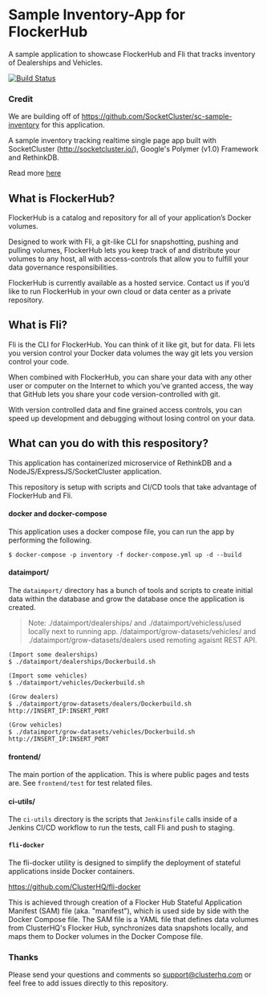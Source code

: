 # Sample Inventory-App for FlockerHub

A sample application to showcase FlockerHub and Fli that tracks inventory of Dealerships and Vehicles.

[![Build Status](http://jenkinsdemo.clusterhq.com:80/buildStatus/icon?job=inventory-pipeline-multi/master)](http://jenkinsdemo.clusterhq.com:80/job/inventory-pipeline-multi/job/master/)

### Credit

We are building off of https://github.com/SocketCluster/sc-sample-inventory for this application.

A sample inventory tracking realtime single page app built with SocketCluster (http://socketcluster.io/), Google's Polymer (v1.0) Framework and RethinkDB.

Read more [here](README_original.md)

## What is FlockerHub?

FlockerHub is a catalog and repository for all of your application’s Docker volumes.

Designed to work with Fli, a git-like CLI for snapshotting, pushing and pulling volumes, FlockerHub lets you keep track of and distribute your volumes to any host, all with access-controls that allow you to fulfill your data governance responsibilities.

FlockerHub is currently available as a hosted service. Contact us if you’d like to run FlockerHub in your own cloud or data center as a private repository.

## What is Fli?

Fli is the CLI for FlockerHub. You can think of it like git, but for data. Fli lets you version control your Docker data volumes the way git lets you version control your code.

When combined with FlockerHub, you can share your data with any other user or computer on the Internet to which you’ve granted access, the way that GitHub lets you share your code version-controlled with git.

With version controlled data and fine grained access controls, you can speed up development and debugging without losing control on your data.

## What can you do with this respository?

This application has containerized microservice of RethinkDB and a NodeJS/ExpressJS/SocketCluster application.

This repository is setup with scripts and CI/CD tools that take advantage of FlockerHub and Fli.

#### docker and docker-compose

This application uses a docker compose file, you can run the app by performing the following.

```
$ docker-compose -p inventory -f docker-compose.yml up -d --build
```

#### dataimport/

The `dataimport/` directory has a bunch of tools and scripts to create initial data within the database and grow the database once the application is created.

> Note: ./dataimport/dealerships/ and ./dataimport/vehicless/used locally next to running app. /dataimport/grow-datasets/vehicles/ and ./dataimport/grow-datasets/dealers used remoting agaisnt REST API.

```
(Import some dealerships)
$ ./dataimport/dealerships/Dockerbuild.sh

(Import some vehicles)
$ ./dataimport/vehicles/Dockerbuild.sh

(Grow dealers)
$ ./dataimport/grow-datasets/dealers/Dockerbuild.sh http://INSERT_IP:INSERT_PORT

(Grow vehicles)
$ ./dataimport/grow-datasets/vehicles/Dockerbuild.sh http://INSERT_IP:INSERT_PORT
```

#### frontend/

The main portion of the application. This is where public pages and tests are. See `frontend/test` for test related files.

#### ci-utils/

The `ci-utils` directory is the scripts that `Jenkinsfile` calls inside of a Jenkins CI/CD workflow to run the tests, call Fli and push to staging.

#### `fli-docker`

The fli-docker utility is designed to simplify the deployment of stateful applications inside Docker containers.

https://github.com/ClusterHQ/fli-docker 

This is achieved through creation of a Flocker Hub Stateful Application Manifest (SAM) file (aka. "manifest"), which is used side by side with the Docker Compose file. The SAM file is a YAML file that defines data volumes from ClusterHQ's Flocker Hub, synchronizes data snapshots locally, and maps them to Docker volumes in the Docker Compose file.

### Thanks

Please send your questions and comments so support@clusterhq.com or feel free to add issues directly to this repository.
